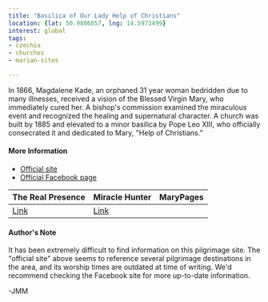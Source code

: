 ```yaml
---
title: "Basilica of Our Lady Help of Christians"
location: {lat: 50.9806857, lng: 14.5973499}
interest: global
tags:
- czechia
- churches
- marian-sites

---
```



In 1866, Magdalene Kade, an orphaned 31 year woman bedridden due to many illnesses, received a vision of the Blessed Virgin Mary, who immediately cured her.  A bishop's commission examined the miraculous event and recognized the healing and supernatural character.  A church was built by 1885 and elevated to a minor basilica by Pope Leo XIII, who officially consecrated it and dedicated to Mary, "Help of Christians."

#### More Information

* [Official site](http://cz.poutni-mista-sluknovsko.cz/bazilika-minor-panny-marie-pomocnice-krestanu-filipov.html)
* [Official Facebook page](https://www.facebook.com/poutnimistofilipov)


| The Real Presence | Miracle Hunter | MaryPages |
| --- | --- | --- |
| [Link](http://www.therealpresence.org/eucharst/misc/BVM/89_FILIPOV_96x96.pdf) | [Link](https://www.miraclehunter.com/marian_apparitions/approved_apparitions/filippsdorf/index.html) |  |




#### Author's Note

It has been extremely difficult to find information on this pilgrimage site.  The "official site" above seems to reference several pilgrimage destinations in the area, and its worship times are outdated at time of writing.  We'd recommend checking the Facebook site for more up-to-date information.

-JMM




